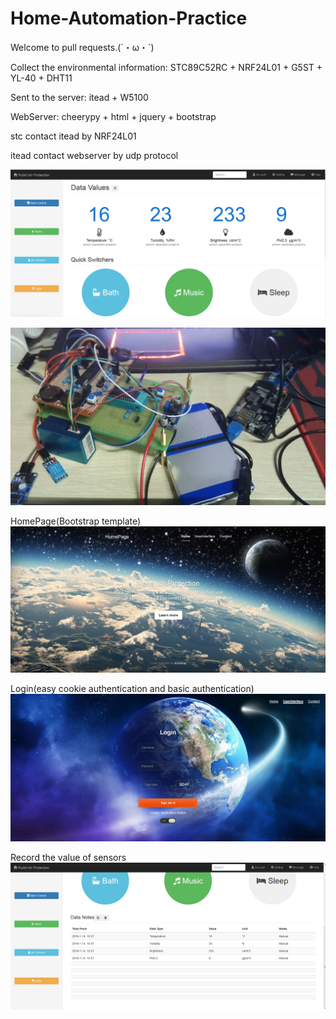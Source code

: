 # Home-Automation-Practice
Welcome to pull requests.(´・ω・`)

Collect the environmental information: STC89C52RC + NRF24L01 + G5ST + YL-40 + DHT11 

Sent to the server: itead + W5100

WebServer: cheerypy + html + jquery + bootstrap 

stc contact itead by NRF24L01

itead contact webserver by udp protocol

![Image can't find](https://raw.githubusercontent.com/Wanghaohun/img/master/Home-automation%20img/webpage.png)

![Image can't find](https://raw.githubusercontent.com/Wanghaohun/img/master/Home-automation%20img/hardware.jpg)

HomePage(Bootstrap template)
![Image can't find](https://raw.githubusercontent.com/Wanghaohun/img/master/Home-automation%20img/index.jpg)

Login(easy cookie authentication and basic authentication)
![Image can't find](https://raw.githubusercontent.com/Wanghaohun/img/master/Home-automation%20img/loginpage.jpg)

Record the value of sensors
![Image can't find](https://raw.githubusercontent.com/Wanghaohun/img/master/Home-automation%20img/record.jpg)

